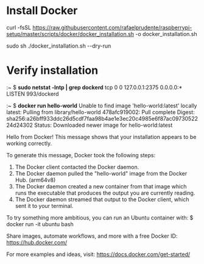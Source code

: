 # Install Docker

curl -fsSL https://raw.githubusercontent.com/rafaelprudente/raspberrypi-setup/master/scripts/docker/docker_installation.sh -o docker_installation.sh

sudo sh ./docker_installation.sh --dry-run

# Verify installation

:~ $ __sudo netstat -lntp | grep dockerd__
tcp        0      0 127.0.0.1:2375          0.0.0.0:*               LISTEN      993/dockerd  

:~ $ __docker run hello-world__
Unable to find image 'hello-world:latest' locally
latest: Pulling from library/hello-world
478afc919002: Pull complete 
Digest: sha256:a26bff933ddc26d5cdf7faa98b4ae1e3ec20c4985e6f87ac0973052224d24302
Status: Downloaded newer image for hello-world:latest

Hello from Docker!
This message shows that your installation appears to be working correctly.

To generate this message, Docker took the following steps:
 1. The Docker client contacted the Docker daemon.
 2. The Docker daemon pulled the "hello-world" image from the Docker Hub.
    (arm64v8)
 3. The Docker daemon created a new container from that image which runs the
    executable that produces the output you are currently reading.
 4. The Docker daemon streamed that output to the Docker client, which sent it
    to your terminal.

To try something more ambitious, you can run an Ubuntu container with:
 $ docker run -it ubuntu bash

Share images, automate workflows, and more with a free Docker ID:
 https://hub.docker.com/

For more examples and ideas, visit:
 https://docs.docker.com/get-started/